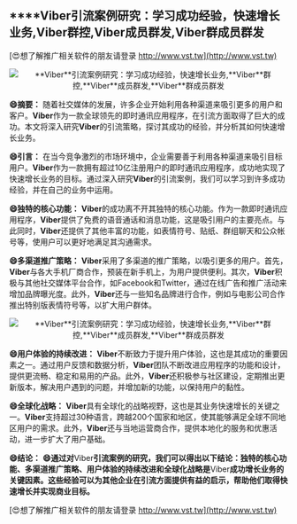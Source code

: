 ## ****Viber**引流案例研究：学习成功经验，快速增长业务,**Viber**群控,**Viber**成员群发,**Viber**群成员群发**

[😍想了解推广相关软件的朋友请登录 http://www.vst.tw](http://www.vst.tw)

 <center><img src="https://vst.tw/MP4/tuiguang/png/5.png" alt="**Viber**引流案例研究：学习成功经验，快速增长业务,**Viber**群控,**Viber**成员群发,**Viber**群成员群发"></center>

**😄摘要：**
随着社交媒体的发展，许多企业开始利用各种渠道来吸引更多的用户和客户。**Viber**作为一款全球领先的即时通讯应用程序，在引流方面取得了巨大的成功。本文将深入研究**Viber**的引流策略，探讨其成功的经验，并分析其如何快速增长业务。

**😄引言：**
在当今竞争激烈的市场环境中，企业需要善于利用各种渠道来吸引目标用户。**Viber**作为一款拥有超过10亿注册用户的即时通讯应用程序，成功地实现了快速增长业务的目标。通过深入研究**Viber**的引流案例，我们可以学习到许多成功经验，并在自己的业务中运用。

**😄独特的核心功能：**
**Viber**的成功离不开其独特的核心功能。作为一款即时通讯应用程序，**Viber**提供了免费的语音通话和消息功能，这是吸引用户的主要亮点。与此同时，**Viber**还提供了其他丰富的功能，如表情符号、贴纸、群组聊天和公众帐号等，使用户可以更好地满足其沟通需求。

**😄多渠道推广策略：**
**Viber**采用了多渠道的推广策略，以吸引更多的用户。首先，**Viber**与各大手机厂商合作，预装在新手机上，为用户提供便利。其次，**Viber**积极与其他社交媒体平台合作，如Facebook和Twitter，通过在线广告和推广活动来增加品牌曝光度。此外，**Viber**还与一些知名品牌进行合作，例如与电影公司合作推出特别版表情符号等，以扩大用户群体。

 <center><img src="https://vst.tw/MP4/tuiguang/png/2.png" alt="**Viber**引流案例研究：学习成功经验，快速增长业务,**Viber**群控,**Viber**成员群发,**Viber**群成员群发"></center>

**😄用户体验的持续改进：**
**Viber**不断致力于提升用户体验，这也是其成功的重要因素之一。通过用户反馈和数据分析，**Viber**团队不断改进应用程序的功能和设计，提供更流畅、稳定和易用的产品。此外，**Viber**还积极参与社区建设，定期推出更新版本，解决用户遇到的问题，并增加新的功能，以保持用户的黏性。

**😄全球化战略：**
**Viber**具有全球化的战略视野，这也是其业务快速增长的关键之一。**Viber**支持超过30种语言，跨越200个国家和地区，使其能够满足全球不同地区用户的需求。此外，**Viber**还与当地运营商合作，提供本地化的服务和优惠活动，进一步扩大了用户基础。

**😄结论：**
**😄通过对**Viber**引流案例的研究，我们可以得出以下结论：独特的核心功能、多渠道推广策略、用户体验的持续改进和全球化战略是**Viber**成功增长业务的关键因素。这些经验可以为其他企业在引流方面提供有益的启示，帮助他们取得快速增长并实现商业目标。**

[😍想了解推广相关软件的朋友请登录 http://www.vst.tw](http://www.vst.tw)



